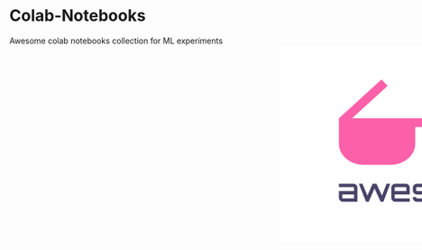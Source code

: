 # Colab-Notebooks
Awesome colab notebooks collection for ML experiments
<br>
<img width="600" height="350" style="margin-left:50vw" src="media.svg" alt="Awesome">
